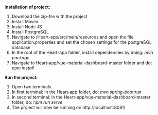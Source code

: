 **Installation of project:**
1. Download the zip-file with the project
2. Install Maven
3. Install Node JS
4. Install PostgreSQL
5. Navigate to /Heart-app/src/main/resources and open the file application.properties and set the chosen settings for the postgreSQL database
6. In the root of the Heart-app folder, install dependencies by doing:  *mvn package*
7. Navigate to Heart-app/vue-material-dashboard-master folder and do: *npm install*

**Run the project:**
1. Open two terminals.
2. In first terminal:  In the Heart-app folder, do:   *mvn spring-boot:run*
3. In second terminal:  In the Heart-app/vue-material-dashboard-master folder, do:   *npm run serve*
4. The project will now be running on http://localhost:8081/
